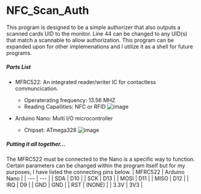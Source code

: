 # NFC_Scan_Auth
This program is designed to be a simple authorizer that also outputs a scanned cards UID to the monitor. Line 44 can be changed to any UID(s) that match a scannable to allow authorization. This program can be expanded upon for other implemenations and I utilize it as a shell for future programs. 
##### Parts List
- MFRC522: An integrated reader/writer IC for contactless communcication.
  - Operaterating frequency: 13.56 MHZ
  - Reading Capailities: NFC or RFID
![image](https://user-images.githubusercontent.com/57117759/113363113-04935b00-931e-11eb-8209-d7345604023a.png)

- Arduino Nano: Multi I/O microcontroller
  - Chipset: ATmega328
![image](https://user-images.githubusercontent.com/57117759/113363200-43c1ac00-931e-11eb-98c0-326f7fe39d33.png)

##### Putting it all together...
The MFRC522 must be connected to the Nano is a specific way to function. Certain parameters can be changed within the program itself but for my purposes, I have listed the connecting pins below.
| MFRC522 | Arduino Nano |
| --- | --- |
| SDA | D10 |
| SCK | D13 |
| MOSI | D11 |
| MISO | D12 |
| IRQ | D9 |
| GND | GND |
| RST | (NONE) |
| 3.3V | 3V3 |
